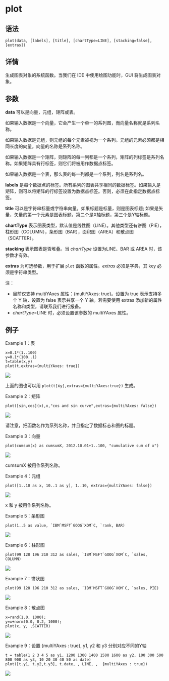 # plot

## 语法

`plot(data, [labels], [title], [chartType=LINE],
[stacking=false], [extras])`

## 详情

生成图表对象的系统函数。当我们在 IDE 中使用绘图功能时，GUI 将生成图表对象。

## 参数

**data** 可以是向量，元组，矩阵或表。

如果输入数据是一个向量，它会产生一个单一的系列图，而向量名称就是系列名称。

如果输入数据是元组，则元组的每个元素被视为一个系列。元组的元素必须都是相同长度的向量。向量的名称是系列名称。

如果输入数据是一个矩阵，则矩阵的每一列都是一个系列，矩阵的列标签是系列名称。如果矩阵具有行标签，则它们将被用作数据点标签。

如果输入数据是一个表，那么表的每一列都是一个系列，列名是系列名。

**labels**
是每个数据点的标签。所有系列的图表共享相同的数据标签。如果输入是矩阵，则可以将矩阵的行标签设置为数据点标签。否则，必须在此指定数据点标签。

**title** 可以是字符串标量或字符串向量。如果标题是标量，则是图表标题;
如果是矢量，矢量的第一个元素是图表标题，第二个是X轴标题，第三个是Y轴标题。

**chartType**
表示图表类型，默认值是线性图（LINE）。其他类型还有饼图（PIE），柱形图（COLUMN），条形图（BAR），面积图（AREA）和散点图（SCATTER）。

**stacking** 表示图表是否堆叠。当 *chartType* 设置为LINE、BAR 或 AREA
时，该参数才有效。

**extras** 为可选参数，用于扩展 `plot` 函数的属性。*extras*
必须是字典，其 key 必须是字符串类型。

注：

* 目前仅支持 multiYAxes 属性：{multiYAxes: true}。设置为 true
  表示支持多个 Y 轴，设置为 false 表示共享一个 Y 轴。若需要使用 extras
  添加新的属性名称和类型，请联系我们进行报备。
* *chartType*=LINE 时，必须设置该参数的 multiYAxes
  属性。

## 例子

Example 1：表

```
x=0.1*(1..100)
y=0.1*(100..1)
t=table(x,y)
plot(t,extras={multiYAxes: true})
```

![](../../images/plot01.png)

上面的图也可以用 `plot(t[`x`y],extras={multiYAxes:true})`
生成。

Example 2：矩阵

```
plot([sin,cos](x),x,"cos and sin curve",extras={multiYAxes: false})
```

![](../../images/plot02.png)

请注意，把函数名作为系列名称，并且指定了数据标志和图的标题。

Example 3：向量

```
plot(cumsum(x) as cumsumX, 2012.10.01+1..100, "cumulative sum of x")
```

![](../../images/plot03.png)

cumsumX 被用作系列名称。

Example 4：元组

```
plot([1..10 as x, 10..1 as y], 1..10, extras={multiYAxes: false})
```

![](../../images/plot04.png)

x 和 y 被用作系列名称。

Example 5：条形图

```
plot(1..5 as value, `IBM`MSFT`GOOG`XOM`C, `rank, BAR)
```

![](../../images/plot05.png)

Example 6：柱形图

```
plot(99 128 196 210 312 as sales, `IBM`MSFT`GOOG`XOM`C, `sales, COLUMN)
```

![](../../images/plot06.png)

Example 7：饼状图

```
plot(99 128 196 210 312 as sales, `IBM`MSFT`GOOG`XOM`C, `sales, PIE)
```

![](../../images/plot07.png)

Example 8：散点图

```
x=rand(1.0, 1000);
y=x+norm(0.0, 0.2, 1000);
plot(x, y, ,SCATTER)
```

![](../../images/plot08.png)

Example 9：设置 {multiYAxes : true}, y1, y2 和 y3 分别对应不同的Y轴

```
t = table(1 2 3 4 5 as y1, 1200 1300 1400 1500 1600 as y2, 100 300 500 800 900 as y3, 10 20 30 40 50 as date)
plot([t.y1, t.y2,t.y3], t.date, , LINE, ,  {multiYAxes : true})
```

![](../../images/plot09.png)


